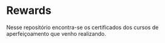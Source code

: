# Rewards
Nesse repositório encontra-se os certificados dos cursos de aperfeiçoamento que venho realizando.

